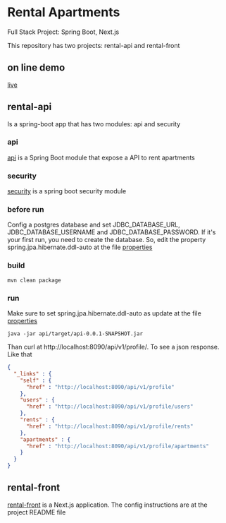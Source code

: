# Rental Apartments
Full Stack Project: Spring Boot, Next.js

This repository has two projects: rental-api and rental-front 

## on line demo
[live](https://rental-front.now.sh/)

## rental-api
Is a spring-boot app that has two modules: api and security
### api
[api](api/README.md) is a Spring Boot module that expose a API to rent apartments

### security
[security](security/README.md) is a spring boot security module

### before run
Config a postgres database and set JDBC_DATABASE_URL, JDBC_DATABASE_USERNAME and JDBC_DATABASE_PASSWORD. If it's your first run, you need to create the database. So, edit the property spring.jpa.hibernate.ddl-auto at the file [properties](api/src/main/resources/application.properties)

### build

```shell
mvn clean package
```

### run
Make sure to set spring.jpa.hibernate.ddl-auto as update at the file [properties](api/src/main/resources/application.properties)
```shell
java -jar api/target/api-0.0.1-SNAPSHOT.jar
```

Than curl at http://localhost:8090/api/v1/profile/. To see a json response. Like that
```json
{
  "_links" : {
    "self" : {
      "href" : "http://localhost:8090/api/v1/profile"
    },
    "users" : {
      "href" : "http://localhost:8090/api/v1/profile/users"
    },
    "rents" : {
      "href" : "http://localhost:8090/api/v1/profile/rents"
    },
    "apartments" : {
      "href" : "http://localhost:8090/api/v1/profile/apartments"
    }
  }
}
```

## rental-front
[rental-front](rental-front/README.md) is a Next.js application. The config instructions are at the project README file
